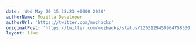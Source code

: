 ```yaml
---
date: 'Wed May 20 15:28:23 +0000 2020'
authorName: Mozilla Developer
authorUrl: 'https://twitter.com/mozhacks'
originalPost: 'https://twitter.com/mozhacks/status/1263129450964758530'
layout: like
---
```

